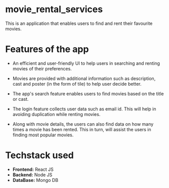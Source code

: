 # movie_rental_services

This is an application that enables users to find and rent their favourite movies.


# Features of the app

* An efficient and user-friendly UI to help users in searching and renting movies of their preferences.

* Movies are provided with additional information such as description, cast and poster (in the form of tile) to help user decide better.

* The app's search feature enables users to find movies based on the title or cast.

* The login feature collects user data such as email id. This will help in avoiding duplication while renting movies.

* Along with movie details, the users can also find data on how many times a movie has been rented. This in turn, will assist the users in finding most popular movies.

# Techstack used

* **Frontend:** React JS
* **Backend:** Node JS
* **DataBase:** Mongo DB
